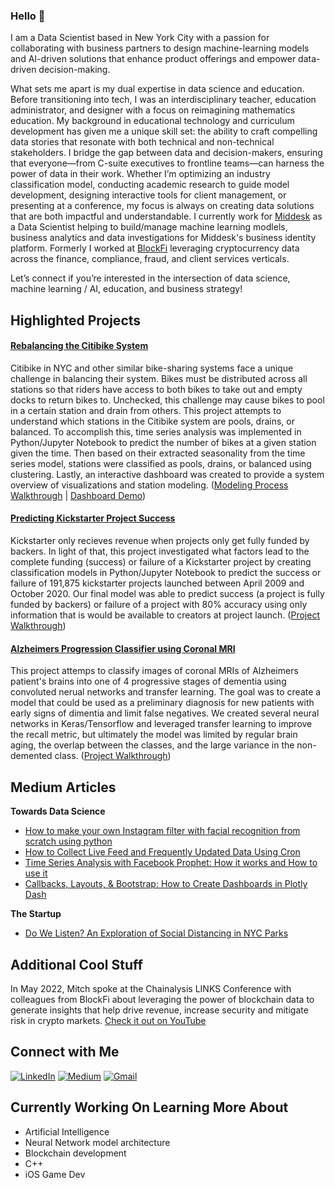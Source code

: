 ### Hello 👋

I am a Data Scientist based in New York City with a passion for collaborating with business partners to design machine-learning models and AI-driven solutions that enhance product offerings and empower data-driven decision-making. 

What sets me apart is my dual expertise in data science and education. Before transitioning into tech, I was an interdisciplinary teacher, education administrator, and designer with a focus on reimagining mathematics education. My background in educational technology and curriculum development has given me a unique skill set: the ability to craft compelling data stories that resonate with both technical and non-technical stakeholders. I bridge the gap between data and decision-makers, ensuring that everyone—from C-suite executives to frontline teams—can harness the power of data in their work. Whether I’m optimizing an industry classification model, conducting academic research to guide model development, designing interactive tools for client management, or presenting at a conference, my focus is always on creating data solutions that are both impactful and understandable. I currently work for [Middesk](http://middesk.com) as a Data Scientist helping to build/manage machine learning modlels, business analytics and data investigations for Middesk's business identity platform. Formerly I worked at [BlockFi](http://blockfi.com/) leveraging cryptocurrency data across the finance, compliance, fraud, and client services verticals. 

Let’s connect if you’re interested in the intersection of data science, machine learning / AI, education, and business strategy!

## Highlighted Projects

#### [Rebalancing the Citibike System](https://github.com/mitkrieg/citibike-timeseries)

Citibike in NYC and other similar bike-sharing systems face a unique challenge in balancing their system. Bikes must be distributed across all stations so that riders have access to both bikes to take out and empty docks to return bikes to. Unchecked, this challenge may cause bikes to pool in a certain station and drain from others. This project attempts to understand which stations in the Citibike system are pools, drains, or balanced. To accomplish this, time series analysis was implemented in Python/Jupyter Notebook to predict the number of bikes at a given station given the time. Then based on their extracted seasonality from the time series model, stations were classified as pools, drains, or balanced using clustering. Lastly, an interactive dashboard was created to provide a system overview of visualizations and station modeling. ([Modeling Process Walkthrough](https://www.loom.com/share/904770479b6b4b319b06b8f031698f9b) | [Dashboard Demo](https://www.loom.com/share/ccc1286476194f0c8ffd07a21740813a))

#### [Predicting Kickstarter Project Success](https://github.com/griffinhundley/kickstarter_success)

Kickstarter only recieves revenue when projects only get fully funded by backers. In light of that, this project investigated what factors lead to the complete funding (success) or failure of a Kickstarter project by creating classification models in Python/Jupyter Notebook to predict the success or failure of 191,875 kickstarter projects launched between April 2009 and October 2020. Our final model was able to predict success (a project is fully funded by backers) or failure of a project with 80% accuracy using only information that is would be available to creators at project launch. ([Project Walkthrough](https://www.loom.com/share/bb1e22fd367649e49cfe599a1a3e30bd))

#### [Alzheimers Progression Classifier using Coronal MRI](https://github.com/Jacobheyman702/Alzheimer_Image_classifier-)

This project attemps to classify images of coronal MRIs of Alzheimers patient's brains into one of 4 progressive stages of dementia using convoluted nerual networks and transfer learning. The goal was to create a model that could be used as a preliminary diagnosis for new patients with early signs of dimentia and limit false negatives. We created several neural networks in Keras/Tensorflow and leveraged transfer learning to improve the recall metric, but ultimately the model was limited by regular brain aging, the overlap between the classes, and the large variance in the non-demented class. ([Project Walkthrough](https://www.loom.com/share/acc35b43694f409ba2bcc09c7c5c567e))

## Medium Articles

**Towards Data Science**
- [How to make your own Instagram filter with facial recognition from scratch using python](https://towardsdatascience.com/how-to-make-your-own-instagram-filter-with-facial-recognition-from-scratch-using-python-d3a42029e65b)
- [How to Collect Live Feed and Frequently Updated Data Using Cron](https://towardsdatascience.com/how-to-collect-live-feed-and-frequently-updated-data-using-cron-994b42740abd)
- [Time Series Analysis with Facebook Prophet: How it works and How to use it](https://mitchellkrieger.medium.com/time-series-analysis-with-facebook-prophet-how-it-works-and-how-to-use-it-f15ecf2c0e3a)
- [Callbacks, Layouts, & Bootstrap: How to Create Dashboards in Plotly Dash](https://mitchellkrieger.medium.com/callbacks-layouts-bootstrap-how-to-create-dashboards-in-plotly-dash-1d233ff63e30)

**The Startup**
- [Do We Listen? An Exploration of Social Distancing in NYC Parks](https://medium.com/swlh/do-we-listen-an-exploration-of-social-distancing-in-nyc-parks-50f9286a65b6)

## Additional Cool Stuff

In May 2022, Mitch spoke at the Chainalysis LINKS Conference with colleagues from BlockFi about leveraging the power of blockchain data to generate insights that help drive revenue, increase security and mitigate risk in crypto markets. [Check it out on YouTube](https://www.youtube.com/watch?v=k6Z80PX9Uwc&ab_channel=Chainalysis)

## Connect with Me
<a href="https://www.linkedin.com/in/kriegermitchell/" target="_blank"><img alt="LinkedIn" src="https://img.shields.io/badge/linkedin-%230077B5.svg?&style=for-the-badge&logo=linkedin&logoColor=white" /></a> <a href="https://mitchellkrieger.medium.com/" target="_blank"><img alt="Medium" src="https://img.shields.io/badge/medium-%2312100E.svg?&style=for-the-badge&logo=medium&logoColor=white" /></a> <a href="mailto:mitkrieger@gmail.com" target="_blank"><img alt="Gmail" src="https://img.shields.io/badge/Gmail-D14836?&style=for-the-badge&logo=Gmail&logoColor=white" /></a> 

## Currently Working On Learning More About

- Artificial Intelligence
- Neural Network model architecture
- Blockchain development
- C++
- iOS Game Dev

<!--
**mitkrieg/mitkrieg** is a ✨ _special_ ✨ repository because its `README.md` (this file) appears on your GitHub profile.

Here are some ideas to get you started:

- 🔭 I’m currently working on ...
- 🌱 I’m currently learning ...
- 👯 I’m looking to collaborate on ...
- 🤔 I’m looking for help with ...
- 💬 Ask me about ...
- 📫 How to reach me: ...
- 😄 Pronouns: ...
- ⚡ Fun fact: ...
-->
